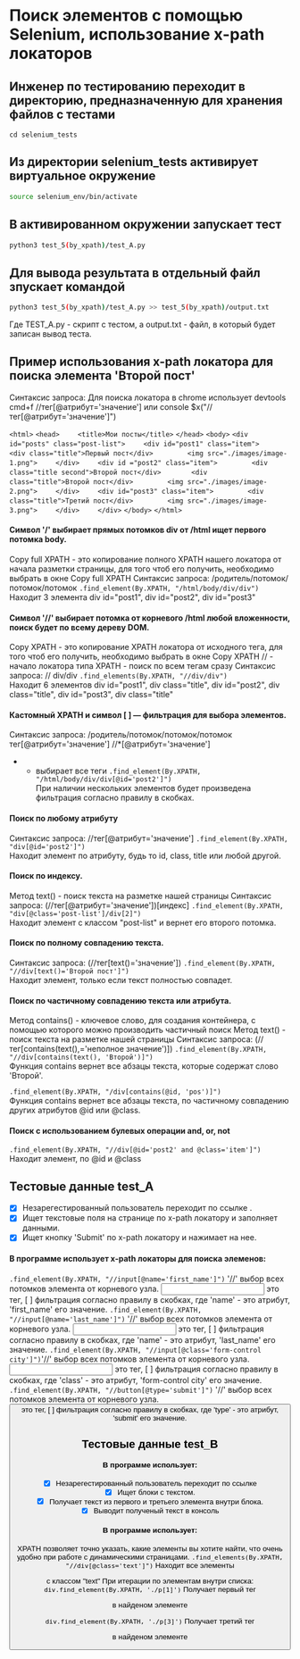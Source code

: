 # Поиск элементов с помощью Selenium, использование x-path локаторов

## Инженер по тестированию переходит в директорию, предназначенную для хранения файлов с тестами
```
cd selenium_tests
```
## Из директории selenium_tests активирует виртуальное окружение
```sh
source selenium_env/bin/activate
```
## В активированном окружении запускает тест 
```sh
python3 test_5(by_xpath)/test_A.py
```
## Для вывода результата в отдельный файл зпускает командой 
```sh
python3 test_5(by_xpath)/test_A.py >> test_5(by_xpath)/output.txt
```
Где TEST_A.py -  скрипт с тестом, а output.txt - файл, в который будет записан вывод теста.



## Пример использования x-path локатора для поиска элемента 'Второй пост'
Синтаксис запроса:
Для поиска локатора в chrome использует devtools cmd+f 
//тег[@атрибут='значение']
или console $x("//тег[@атрибут='значение']")


```<html>```
```<head>```
```    <title>Мои посты</title>```
```</head>```
```<body>```
```<div id="posts" class="post-list">```
```    <div id="post1" class="item">```
```        <div class="title">Первый пост</div>```
```        <img src="./images/image-1.png">```
```    </div>```
```    <div id ="post2" class="item">```
```        <div class="title second">Второй пост</div>```
```       <div class="title">Второй пост</div>```
```        <img src="./images/image-2.png">```
```    </div>```
```    <div id="post3" class="item">```
```        <div class="title">Третий пост</div>```
```        <img src="./images/image-3.png">```
```    </div>```
```    </div>```
```</body>```
```</html>```



#### Символ '/' выбирает прямых потомков div от /html ищет первого потомка body.
Copy full XPATH - это копирование полного XPATH нашего локатора от начала разметки страницы, для того чтоб его получить, необходимо выбрать в окне Copy full XPATH
Синтаксис запроса:
/родитель/потомок/потомок/потомок
```.find_element(By.XPATH, "/html/body/div/div")``` \
Находит 3 элемента div id="post1", div id="post2", div id="post3" 

#### Символ '//' выбирает потомка от корневого /html любой вложенности, поиск будет по всему дереву DOM.
Copy XPATH - это копирование XPATH локатора от исходного тега, для того чтоб его получить, необходимо выбрать в окне Copy XPATH
// - начало локатора типа XPATH - поиск по всем тегам сразу
Синтаксис запроса:
// div/div
```.find_elements(By.XPATH, "//div/div")``` \
Находит 6 элементов div id="post1", div class="title", div id="post2", div class="title", div id="post3", div class="title"

#### Кастомный XPATH и символ [ ] — фильтрация для выбора элементов. 
Синтаксис запроса:
/родитель/потомок/потомок/потомок тег[@атрибут='значение']
//*[@атрибут='значение']
* - выбирает все теги
```.find_element(By.XPATH, "/html/body/div/div[@id='post2']")``` \
При наличии нескольких элементов будет произведена фильтрация согласно правилу в скобках.

#### Поиск по любому атрибуту
Синтаксис запроса:
//тег[@атрибут='значение']
```.find_element(By.XPATH, "div[@id='post2']")``` \
Находит элемент по атрибуту, будь то id, class, title или любой другой. 

#### Поиск по индексу. 
Метод text() - поиск текста на разметке нашей страницы
Синтаксис запроса:
(//тег[@атрибут='значение'])[индекс]
```.find_element(By.XPATH, "div[@class='post-list']/div[2]")``` \
Находит элемент с классом "post-list" и вернет его второго потомка.


#### Поиск по полному совпадению текста.
Синтаксис запроса:
(//тег[text()='значение'])
```.find_element(By.XPATH, "//div[text()='Второй пост']")``` \
Находит элемент, только если текст полностью совпадет.

#### Поиск по частичному совпадению текста или атрибута.
Метод contains()  - ключевое слово, для создания контейнера, с помощью которого можно производить частичный поиск 
Метод text() - поиск текста на разметке нашей страницы
Синтаксис запроса:
(//тег[contains(text(),='неполное значение')])
```.find_element(By.XPATH, "//div[contains(text(), 'Второй')]")``` \
Функция contains вернет все абзацы текста, которые содержат слово 'Второй'.

```.find_element(By.XPATH, "/div[contains(@id, 'pos')]")``` \
Функция contains вернет все абзацы текста, по частичному совпадению других атрибутов @id или @class.

#### Поиск с использованием булевых операции and, or, not
```.find_element(By.XPATH, "//div[@id='post2' and @class='item']")``` \
Находит элемент, по @id и @class




## Тестовые данные test_A
- [x] Незарегестированный пользователь переходит по ссылке .
- [x] Ищет текстовые поля на странице по x-path локатору и  заполняет данными.
- [x] Ищет кнопку 'Submit' по x-path локатору и нажимает на нее.

#### В программе использует x-path локаторы для поиска элеменов:
```.find_element(By.XPATH, "//input[@name='first_name']")```    '//' выбор всех потомков элемента от корневого узла. <input> это тег, [ ] фильтрация согласно правилу в скобках, где 'name' - это атрибут, 'first_name' его значение.
```.find_element(By.XPATH, "//input[@name='last_name']")```    '//' выбор всех потомков элемента от корневого узла. <input> это тег, [ ] фильтрация согласно правилу в скобках, где 'name' - это атрибут, 'last_name' его значение.
```.find_element(By.XPATH, "//input[@class='form-control city']")```'//' выбор всех потомков элемента от корневого узла. <input> это тег, [ ] фильтрация согласно правилу в скобках, где 'class' - это атрибут, 'form-control city' его значение.
```.find_element(By.XPATH, "//button[@type='submit']")``` '//' выбор всех потомков элемента от корневого узла. <button> это тег, [ ] фильтрация согласно правилу в скобках, где 'type' - это атрибут, 'submit' его значение.

## Тестовые данные test_B
#### В программе использует:
- [x] Незарегестированный пользователь переходит по ссылке 
- [x] Ищет блоки с текстом.
- [x] Получает текст из первого и третьего элемента внутри блока.
- [x] Выводит полученый текст в консоль
#### В программе использует:
XPATH позволяет точно указать, какие элементы вы хотите найти, что очень удобно при работе с динамическими страницами.
```.find_elements(By.XPATH, "//div[@class='text']")``` Находит все элементы <div> с классом "text"
При итерации по элементам внутри списка:
```div.find_element(By.XPATH, './p[1]')``` Получает первый тег <p> в найденом элементе <div>
```div.find_element(By.XPATH, './p[3]')``` Получает третий тег <p> в найденом элементе <div>
